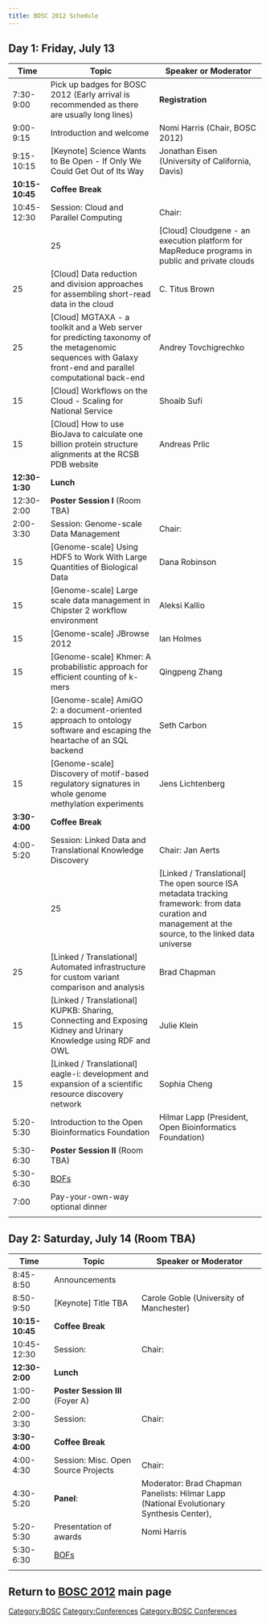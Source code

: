 ```yaml
---
title: BOSC 2012 Schedule
---
```


Day 1: Friday, July 13
----------------------

| Time            | Topic                                                                                                                                                        | Speaker or Moderator                                    |
|-----------------|--------------------------------------------------------------------------------------------------------------------------------------------------------------|---------------------------------------------------------|
| 7:30-9:00       | Pick up badges for BOSC 2012 (Early arrival is recommended as there are usually long lines)                                                                  | **Registration**                                        |
| 9:00-9:15       | Introduction and welcome                                                                                                                                     | Nomi Harris (Chair, BOSC 2012)                          |
| 9:15-10:15      | \[Keynote\] Science Wants to Be Open - If Only We Could Get Out of Its Way                                                                                   | Jonathan Eisen (University of California, Davis)        |
| **10:15-10:45** | **Coffee Break**                                                                                                                                             |                                                         |
| 10:45-12:30     | Session: Cloud and Parallel Computing                                                                                                                        | Chair:                                                  |
| | 25            | \[Cloud\] Cloudgene - an execution platform for MapReduce programs in public and private clouds                                                              | Sebastian Schoenherr                                    |
| 25              | \[Cloud\] Data reduction and division approaches for assembling short-read data in the cloud                                                                 | C. Titus Brown                                          |
| 25              | \[Cloud\] MGTAXA - a toolkit and a Web server for predicting taxonomy of the metagenomic sequences with Galaxy front-end and parallel computational back-end | Andrey Tovchigrechko                                    |
| 15              | \[Cloud\] Workflows on the Cloud - Scaling for National Service                                                                                              | Shoaib Sufi                                             |
| 15              | \[Cloud\] How to use BioJava to calculate one billion protein structure alignments at the RCSB PDB website                                                   | Andreas Prlic                                           |
| **12:30-1:30**  | **Lunch**                                                                                                                                                    |                                                         |
| 12:30-2:00      | **Poster Session I** (Room TBA)                                                                                                                              |                                                         |
| 2:00-3:30       | Session: Genome-scale Data Management                                                                                                                        | Chair:                                                  |
| 15              | \[Genome-scale\] Using HDF5 to Work With Large Quantities of Biological Data                                                                                 | Dana Robinson                                           |
| 15              | \[Genome-scale\] Large scale data management in Chipster 2 workflow environment                                                                              | Aleksi Kallio                                           |
| 15              | \[Genome-scale\] JBrowse 2012                                                                                                                                | Ian Holmes                                              |
| 15              | \[Genome-scale\] Khmer: A probabilistic approach for efficient counting of k-mers                                                                            | Qingpeng Zhang                                          |
| 15              | \[Genome-scale\] AmiGO 2: a document-oriented approach to ontology software and escaping the heartache of an SQL backend                                     | Seth Carbon                                             |
| 15              | \[Genome-scale\] Discovery of motif-based regulatory signatures in whole genome methylation experiments                                                      | Jens Lichtenberg                                        |
| **3:30-4:00**   | **Coffee Break**                                                                                                                                             |                                                         |
| 4:00-5:20       | Session: Linked Data and Translational Knowledge Discovery                                                                                                   | Chair: Jan Aerts                                        |
| | 25            | \[Linked / Translational\] The open source ISA metadata tracking framework: from data curation and management at the source, to the linked data universe     | Philippe Rocca-Serra                                    |
| 25              | \[Linked / Translational\] Automated infrastructure for custom variant comparison and analysis                                                               | Brad Chapman                                            |
| 15              | \[Linked / Translational\] KUPKB: Sharing, Connecting and Exposing Kidney and Urinary Knowledge using RDF and OWL                                            | Julie Klein                                             |
| 15              | \[Linked / Translational\] eagle-i: development and expansion of a scientific resource discovery network                                                     | Sophia Cheng                                            |
| 5:20-5:30       | Introduction to the Open Bioinformatics Foundation                                                                                                           | Hilmar Lapp (President, Open Bioinformatics Foundation) |
| 5:30-6:30       | **Poster Session II** (Room TBA)                                                                                                                             |                                                         |
| 5:30-6:30       | [BOFs](BOSC_2012/BOFs "wikilink")                                                                                                                            |                                                         |
| 7:00            | Pay-your-own-way optional dinner                                                                                                                             |                                                         |
||

Day 2: Saturday, July 14 (Room TBA)
-----------------------------------

| Time            | Topic                               | Speaker or Moderator                                                                     |
|-----------------|-------------------------------------|------------------------------------------------------------------------------------------|
| 8:45-8:50       | Announcements                       |                                                                                          |
| 8:50-9:50       | \[Keynote\] Title TBA               | Carole Goble (University of Manchester)                                                  |
| **10:15-10:45** | **Coffee Break**                    |                                                                                          |
| 10:45-12:30     | Session:                            | Chair:                                                                                   |
| **12:30-2:00**  | **Lunch**                           |                                                                                          |
| 1:00-2:00       | **Poster Session III** (Foyer A)    |                                                                                          |
| 2:00-3:30       | Session:                            | Chair:                                                                                   |
| **3:30-4:00**   | **Coffee Break**                    |                                                                                          |
| 4:00-4:30       | Session: Misc. Open Source Projects | Chair:                                                                                   |
| 4:30-5:20       | **Panel**:                          | Moderator: Brad Chapman Panelists: Hilmar Lapp (National Evolutionary Synthesis Center), |
| 5:20-5:30       | Presentation of awards              | Nomi Harris                                                                              |
| 5:30-6:30       | [BOFs](BOSC_2012/BOFs "wikilink")   |                                                                                          |
||

Return to **[ BOSC 2012](BOSC_2012 "wikilink")** main page
----------------------------------------------------------

<Category:BOSC> <Category:Conferences> [Category:BOSC
Conferences](Category:BOSC_Conferences "wikilink")
